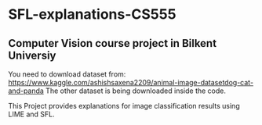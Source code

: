 # SFL-explanations-CS555
## Computer Vision course project in Bilkent Universiy

You need to download dataset from:
https://www.kaggle.com/ashishsaxena2209/animal-image-datasetdog-cat-and-panda
The other dataset is being downloaded inside the code.

This Project provides explanations for image classification results using LIME and SFL.
